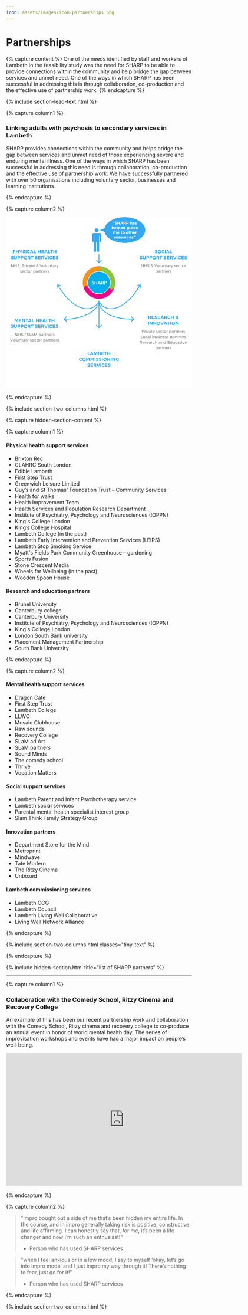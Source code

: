 ```yaml
---
icon: assets/images/icon-partnerships.png
---
```

# Partnerships


{% capture content %}
One of the needs identified by staff and workers of Lambeth in the feasibility study was the need 
for SHARP to be able to provide connections within the community and help bridge the gap between 
services and unmet need. One of the ways in which SHARP has been successful in addressing this 
is through collaboration, co-production and the effective use of partnership work. 
{% endcapture %}

{% include section-lead-text.html %}



{% capture column1 %}

### Linking adults with psychosis to secondary services in Lambeth 

SHARP provides connections within the community and helps bridge the gap between services and unmet 
need of those experiencing severe and enduring mental illness. One of the ways in which SHARP has been 
successful in addressing this need is through collaboration, co-production and the effective use of partnership work. 
We have successfully partnered with over 50 organisations including voluntary sector, businesses and learning institutions. 

{% endcapture %}



{% capture column2 %}

![SHARP partners](assets/images/sharp-partners-smaller.svg "SHARP partners") 

{% endcapture %}



{% include section-two-columns.html %}



{% capture hidden-section-content %}

{% capture column1 %}

#### Physical health support services

- Brixton Rec
- CLAHRC South London
- Edible Lambeth
- First Step Trust
- Greenwich Leisure Limited
- Guy’s and St Thomas' Foundation Trust – Community Services
- Health for walks
- Health Improvement Team
- Health Services and Population Research Department
- Institute of Psychiatry, Psychology and Neurosciences (IOPPN)
- King's College London
- King’s College Hospital
- Lambeth College (in the past)
- Lambeth Early Intervention and Prevention Services (LEIPS)
- Lambeth Stop Smoking Service
- Myatt's Fields Park Community Greenhouse – gardening
- Sports Fusion
- Stone Crescent Media
- Wheels for Wellbeing (in the past)
- Wooden Spoon House

#### Research and education partners

- Brunel University
- Canterbury college
- Canterbury University
- Institute of Psychiatry, Psychology and Neurosciences (IOPPN)
- King's College London
- London South Bank university
- Placement Management Partnership
- South Bank University

{% endcapture %}



{% capture column2 %}

#### Mental health support services

- Dragon Cafe
- First Step Trust
- Lambeth College
- LLWC
- Mosaic Clubhouse
- Raw sounds
- Recovery College
- SLaM ad Art
- SLaM partners
- Sound Minds
- The comedy school
- Thrive
- Vocation Matters

#### Social support services

- Lambeth Parent and Infant Psychotherapy service
- Lambeth social services
- Parental mental health specialist interest group
- Slam Think Family Strategy Group

#### Innovation partners

- Department Store for the Mind
- Metroprint
- Mindwave
- Tate Modern
- The Ritzy Cinema
- Unboxed

#### Lambeth commissioning services

- Lambeth CCG
- Lambeth Council 
- Lambeth Living Well Collaborative
- Living Well Network Alliance

{% endcapture %}



{% include section-two-columns.html classes="tiny-text" %}

{% endcapture %}

{% include hidden-section.html title="list of SHARP partners" %}


<hr />



{% capture column1 %}

### Collaboration with the Comedy School, Ritzy Cinema and Recovery College 

An example of this has been our recent partnership work and collaboration with the Comedy School, 
Ritzy cinema and recovery college to co-produce an annual event in honor of world mental health day. 
The series of improvisation workshops and events have had a major impact on people’s well-being.

<iframe src="https://player.vimeo.com/video/199067256" width="640" height="360" frameborder="0" webkitallowfullscreen mozallowfullscreen allowfullscreen></iframe>

{% endcapture %}



{% capture column2 %}

> "Impro bought out a side of me that’s been hidden my entire life. In the course, and in impro generally 
> taking risk is positive, constructive and life affirming. I can honestly say that, for me, it’s 
> been a life changer and now I’m such an enthusiast!"
> - Person who has used SHARP services
	
> "when I feel anxious or in a low mood, I say to myself ‘okay, let’s go into impro mode’ 
> and I just impro my way through it! There’s nothing to fear, just go for it!"
> - Person who has used SHARP services

{% endcapture %}


{% include section-two-columns.html %}
